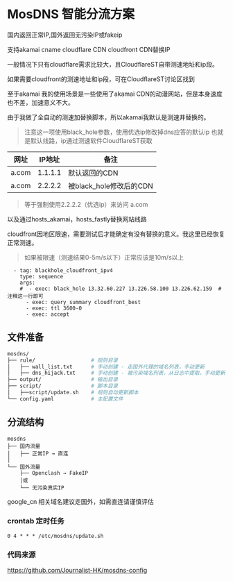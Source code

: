 



# MosDNS 智能分流方案

国内返回正常IP,国外返回无污染IP或fakeip 

支持akamai cname cloudflare CDN cloudfront CDN替换IP

一般情况下只有cloudflare需求比较大，且CloudflareST自带测速地址和ip段。

如果需要cloudfront的测速地址和ip段，可在CloudflareST讨论区找到

至于akamai 我的使用场景是一些使用了akamai CDN的动漫网站，但是本身速度也不差，加速意义不大。

由于我做了全自动的测速加替换脚本，所以akamai我默认是测速并替换的。

> 注意这一项使用black_hole参数，使用优选ip修改掉dns应答的默认ip 也就是默认线路，ip通过测速软件CloudflareST获取

| 网址    | IP地址    |备注|
| ----- | ------- |------- |
| a.com | 1.1.1.1|默认返回的CDN|
| a.com | 2.2.2.2 |被black_hole修改后的CDN|

> 等于强制使用2.2.2.2（优选ip）来访问 a.com

以及通过hosts_akamai，hosts_fastly替换网站线路

cloudfront因地区限速，需要测试后才能确定有没有替换的意义。我这里已经恢复正常测速。

> 如果被限速（测速结果0-5m/s以下）正常应该是10m/s以上

```
  - tag: blackhole_cloudfront_ipv4
    type: sequence
    args:
    #  - exec: black_hole 13.32.60.227 13.226.58.100 13.226.62.159  #注释这一行即可
      - exec: query_summary cloudfront_best
      - exec: ttl 3600-0
      - exec: accept
```






## 文件准备
```bash
mosdns/
├── rule/                  # 规则目录
│   ├── wall_list.txt      # 手动创建 - 走国外代理的域名列表，手动更新
│   ├── dns_hijack.txt     # 手动创建 - 被污染域名列表，从日志中提取，手动更新，也可以脚本自动更新
├── output/                # 输出目录
├── script/                # 脚本目录
│   ├──script/update.sh    # 规则自动更新脚本
└── config.yaml            # 主配置文件
  ```

## 分流结构

  ```
mosdns
  ├── 国内流量
  │   ├── 正常IP → 直连
  │
  └── 国外流量
      ├── Openclash → FakeIP
      │或
      └── 无污染真实IP
  ```
google_cn 相关域名建议走国外，如需直连请谨慎评估

### crontab 定时任务

  ```
0 4 * * * /etc/mosdns/update.sh
  ```

### 代码来源

  https://github.com/Journalist-HK/mosdns-config
